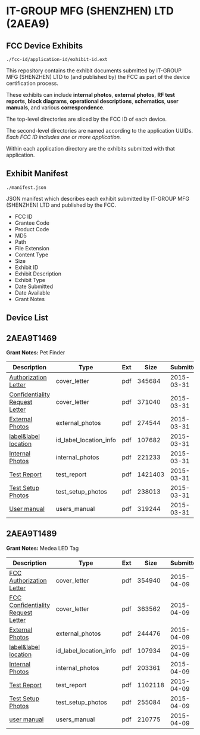# IT-GROUP MFG (SHENZHEN) LTD (2AEA9)
## FCC Device Exhibits

```
./fcc-id/application-id/exhibit-id.ext
```

This repository contains the exhibit documents submitted by IT-GROUP MFG (SHENZHEN) LTD to (and published by) the FCC as part of the device certification process.

These exhibits can include **internal photos**, **external photos**, **RF test reports**, **block diagrams**, **operational descriptions**, **schematics**, **user manuals**, and various **correspondence**.

The top-level directories are sliced by the FCC ID of each device.

The second-level directories are named according to the application UUIDs. *Each FCC ID includes one or more application.*

Within each application directory are the exhibits submitted with that application. 

## Exhibit Manifest

```
./manifest.json
```

JSON manifest which describes each exhibit submitted by IT-GROUP MFG (SHENZHEN) LTD and published by the FCC.

- FCC ID
- Grantee Code
- Product Code
- MD5
- Path
- File Extension
- Content Type
- Size
- Exhibit ID
- Exhibit Description
- Exhibit Type
- Date Submitted
- Date Available
- Grant Notes

## Device List
## 2AEA9T1469
**Grant Notes:** Pet Finder

| Description | Type | Ext | Size | Submitted | Available |
| ----------- | ---- | --- | ---- | --------- | --------- |
| [Authorization Letter](2AEA9T1469/a984de7e00585c330136b6359051d36a/2571007.pdf) | cover_letter | pdf | 345684 | 2015-03-31 | 2015-03-31 |
| [Confidentiality Request Letter](2AEA9T1469/a984de7e00585c330136b6359051d36a/2571008.pdf) | cover_letter | pdf | 371040 | 2015-03-31 | 2015-03-31 |
| [External Photos](2AEA9T1469/a984de7e00585c330136b6359051d36a/2571006.pdf) | external_photos | pdf | 274544 | 2015-03-31 | 2015-03-31 |
| [label&label location](2AEA9T1469/a984de7e00585c330136b6359051d36a/2571010.pdf) | id_label_location_info | pdf | 107682 | 2015-03-31 | 2015-03-31 |
| [Internal Photos](2AEA9T1469/a984de7e00585c330136b6359051d36a/2571009.pdf) | internal_photos | pdf | 221233 | 2015-03-31 | 2015-03-31 |
| [Test Report](2AEA9T1469/a984de7e00585c330136b6359051d36a/2571013.pdf) | test_report | pdf | 1421403 | 2015-03-31 | 2015-03-31 |
| [Test Setup Photos](2AEA9T1469/a984de7e00585c330136b6359051d36a/2571014.pdf) | test_setup_photos | pdf | 238013 | 2015-03-31 | 2015-03-31 |
| [User manual](2AEA9T1469/a984de7e00585c330136b6359051d36a/2571015.pdf) | users_manual | pdf | 319244 | 2015-03-31 | 2015-03-31 |
## 2AEA9T1489
**Grant Notes:** Medea LED Tag

| Description | Type | Ext | Size | Submitted | Available |
| ----------- | ---- | --- | ---- | --------- | --------- |
| [FCC Authorization Letter](2AEA9T1489/7d668b04241abda550799d9caedb76b3/2579049.pdf) | cover_letter | pdf | 354940 | 2015-04-09 | 2015-04-09 |
| [FCC Confidentiality Request Letter](2AEA9T1489/7d668b04241abda550799d9caedb76b3/2579050.pdf) | cover_letter | pdf | 363562 | 2015-04-09 | 2015-04-09 |
| [External Photos](2AEA9T1489/7d668b04241abda550799d9caedb76b3/2579048.pdf) | external_photos | pdf | 244476 | 2015-04-09 | 2015-04-09 |
| [label&label location](2AEA9T1489/7d668b04241abda550799d9caedb76b3/2579052.pdf) | id_label_location_info | pdf | 107934 | 2015-04-09 | 2015-04-09 |
| [Internal Photos](2AEA9T1489/7d668b04241abda550799d9caedb76b3/2579051.pdf) | internal_photos | pdf | 203361 | 2015-04-09 | 2015-04-09 |
| [Test Report](2AEA9T1489/7d668b04241abda550799d9caedb76b3/2579055.pdf) | test_report | pdf | 1102118 | 2015-04-09 | 2015-04-09 |
| [Test Setup Photos](2AEA9T1489/7d668b04241abda550799d9caedb76b3/2579056.pdf) | test_setup_photos | pdf | 255084 | 2015-04-09 | 2015-04-09 |
| [user manual](2AEA9T1489/7d668b04241abda550799d9caedb76b3/2579057.pdf) | users_manual | pdf | 210775 | 2015-04-09 | 2015-04-09 |
